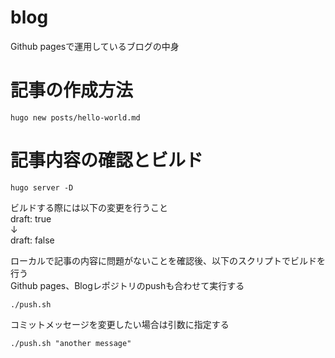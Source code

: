 # blog
Github pagesで運用しているブログの中身

# 記事の作成方法
```
hugo new posts/hello-world.md
```

# 記事内容の確認とビルド
```
hugo server -D
```
ビルドする際には以下の変更を行うこと<br>
draft: true<br>
↓<br>
draft: false

ローカルで記事の内容に問題がないことを確認後、以下のスクリプトでビルドを行う<br>
Github pages、Blogレポジトリのpushも合わせて実行する<br>
```
./push.sh
```

コミットメッセージを変更したい場合は引数に指定する
```
./push.sh "another message"
```
